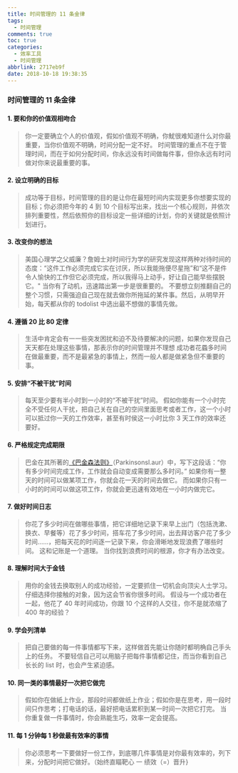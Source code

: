 ```yaml
---
title: 时间管理的 11 条金律
tags:
  - 时间管理
comments: true
toc: true
categories:
  - 效率工具
  - 时间管理
abbrlink: 2717eb9f
date: 2018-10-18 19:38:35
---
```

<script type="text/javascript" src="/js/src/bai.js"></script>

### 时间管理的 11 条金律

#### 1. 要和你的价值观相吻合
> 你一定要确立个人的价值观，假如价值观不明确，你魷很难知道什么对你最重要，当你价值观不明确，时间分配一定不好。
> 时间管理的重点不在于管理时间，而在于如何分配时间，你永远没有时间做每件事，但你永远有时问做对你来说最重要的事。

#### 2. 设立明确的目标
> 成功等于目标，时间管理的目的是让你在最短时间内实现更多你想要实现的目标；你必须把今年的 4 到 10 个目标写出来，找出一个核心规则，并依次排列重要性，然后依照你的目标设定一些详细的计划，你的关键就是依照计划进行。

#### 3. 改变你的想法
> 美国心理学之父威廉？詹姆士对时间行为学的研究发现这样两种对待时间的态度：“这件工作必须完成它实在讨厌，所以我能拖便尽星拖”和“这不是件令人愉快的工作但它必须完成，所以我得马上动手，好让自己能早些摆脱它。"
> 当你有了动机，迅速踏出第一步是很重要的。
> 不要想立刻推翻自己的整个习惯，只需强迫自己现在就去做你所拖延的某件事。然后，从明早开始，每天都从你的 todolist 中选出最不想做的事情先做。

#### 4. 遵循 20 比 80 定律
> 生活中肯定会有一一些突发困扰和迫不及待要解决的问题，如果你发现自己天天都在处理这些事情，那表示你的时间管理并不理想
> 成功者花蟁多时间在做最重要，而不是最紧急的事情上，然而一般人都是做紧急但不重要的事。

#### 5. 安排“不被干扰”时间
> 每天至少要有半小时到一小时的“不被干扰”时间。
> 假如你能有一个小时完全不受任何人干扰，把自己关在自己的空间里面思考或者工作，这一个小时可以抵过你一天的工作效率，甚至有时侯这一小时比你 3 天工作的效率还要好。

#### 6. 严格规定完成期限
> 巴金在其所著的[《巴金森法则》](https://wiki.mbalib.com/wiki/%E5%B7%B4%E9%87%91%E6%A3%AE%E6%B3%95%E5%88%99 "巴金森法则")（Parkinsonsl.aur）中，写下这段话：“你有多少时间完成工作，工作就会自动变成需要那么多时问。”
> 如果你有一整天的时间可以做某项工作，你就会花一天的时间去做它。
> 而如果你只有一小时的时间可以做这项工作，你就会更迅速有效地在一小时内做完它。

#### 7. 做好时间日志
> 你花了多少时间在做哪些事情，把它详细地记录下来早上出门（包括洗漱、换衣、早餐等）花了多少时间，搭车花了多少时间，出去拜访客户花了多少时间……，把每天花的时间逐一记录下来，你会滑晰地发现浪费了哪些时间。
> 这和记账是一个道理。
> 当你找到浪费时间的根源，你才有办法改变。

#### 8. 理解时间大于金钱
> 用你的金钱去换取别人的成功经验，一定要抓住一切机会向顶尖人士学习。
> 仔细选择你接触的对象，因为这会节省你很多时间。
> 假设与一个成功者在一起，他花了 40 年时间成功，你跟 10 个这样的人交往，你不是就浓缩了 400 年的经验？

#### 9. 学会列清单
> 把自己要做的每一件事情都写下来，这样做首先能让你随时都明桷自己手头上的任务。
> 不要轻信自己可以用脑子把每件事情都记住，而当你看到自己长长的 list 时，也会产生紧迫感。

#### 10. 同一类的事情最好一次把它做完
> 假如你在做紙上作业，那段时间都做纸上作业；假如你是在思考，用一段时间只作思考；打电话的话，最好把电话累积到某一时间一次把它打完。
> 当你重复做一件事情时，你会熟能生巧，效率一定会提高。

#### 11. 每 1 分钟每 1 秒做最有效率的事情
> 你必须思考一下要做好一份工作，到底哪几件事情是对你最有效率的，列下来，分配时间把它做好。（始终直瞄靶心 一 绩效（=）晋升}
